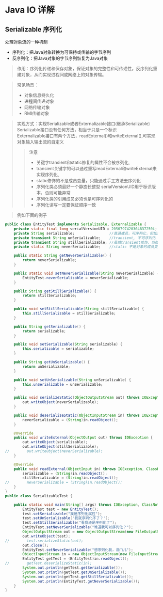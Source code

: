 # Java IO 详解

## Serializable 序列化
处理对象流的一种机制
* 序列化：把Java对象转换为可保持或传输的字节序列
* 反序列化：把Java对象的字节序列恢复为Java对象
> 作用：序列化传递和保存对象，保证对象的完整性和可传递性，反序列化重建对象，从而实现进程间或网络上的对象传输。
 
> 常见场景：
> * 对象信息持久化
> * 进程间传递对象
> * 网络传输对象
> * RMI传输对象

> 实现方式：实现Serializable或者Externalizable接口(继承Serializable)     
> Serializable接口没有任何方法，相当于只是一个标识        
> Externalizable接口有两个方法，readExternal()和writeExternal(),可实现对象输入输出流的自定义
> > 注意
> > * 关键字transient和static修复的属性不会被序列化,  
> > * transient关键字的可以通过重写readExternal和writeExternal来实现序列化,   
> > * static修饰的不是成员变量，只能通过手工方法去序列化
> > * 序列化类必须最好一个静态长整型 serialVersionUID用于标识版本，否则可能异常
> > * 序列化类的引用成员必须也是可序列化的
> > * 序列化读写一定要保证顺序一致

> 例如下面的例子
```java
public class EntityTest implements Serializable, Externalizable {
    private static final long serialVersionUID = 2056797420304837250L;
    private String serializable;                //普通成员，可序列化，但如果实现Externalizable的方法中没处理也不能序列化
    private transient String unSerializable;    //transient, 不可序列化
    private transient String stillSerializable; //虽然transient修饰，但如果实现Externalizable的方法中做处理也可序列化
    private static String neverSerializable;    //static 不是对象的成员变量，不能序列化，但可以手工添加序列化方法

    public static String getNeverSerializable() {
        return neverSerializable;
    }

    public static void setNeverSerializable(String neverSerializable) {
        EntityTest.neverSerializable = neverSerializable;
    }

    public String getStillSerializable() {
        return stillSerializable;
    }

    public void setStillSerializable(String stillSerializable) {
        this.stillSerializable = stillSerializable;
    }

    public String getSerializable() {
        return serializable;
    }

    public void setSerializable(String serializable) {
        this.serializable = serializable;
    }

    public String getUnSerializable() {
        return unSerializable;
    }

    public void setUnSerializable(String unSerializable) {
        this.unSerializable = unSerializable;
    }

    public void serializeStatic(ObjectOutputStream out) throws IOException {
        out.writeObject(neverSerializable);
    }

    public void deserializeStatic(ObjectInputStream in) throws IOException, ClassNotFoundException {
        neverSerializable = (String)in.readObject();
    }

    @Override
    public void writeExternal(ObjectOutput out) throws IOException {
        out.writeObject(serializable);
        out.writeObject(stillSerializable);
//        out.writeObject(neverSerializable);
    }

    @Override
    public void readExternal(ObjectInput in) throws IOException, ClassNotFoundException {
        serializable = (String)in.readObject();
        stillSerializable = (String)in.readObject();
//        neverSerializable = (String)in.readObject();
    }
}
public class SerializableTest {

    public static void main(String[] args) throws IOException, ClassNotFoundException {
        EntityTest test = new EntityTest();
        test.setSerializable("我是序列化属性");
        test.setUnSerializable("我就序列化不了？");
        test.setStillSerializable("看我还是序列化了");
        EntityTest.setNeverSerializable("难道我可以序列化？");
        ObjectOutputStream out = new ObjectOutputStream(new FileOutputStream(new File("D:\\serializable.txt")));
        out.writeObject(test);
//        test.serializeStatic(out);
        out.close();
        EntityTest.setNeverSerializable("想序列化我，没门儿");
        ObjectInputStream in = new ObjectInputStream(new FileInputStream(new File("D:\\serializable.txt")));
        EntityTest getTest = (EntityTest)in.readObject();
//        getTest.deserializeStatic(in);
        System.out.println(getTest.getSerializable());
        System.out.println(getTest.getUnSerializable());
        System.out.println(getTest.getStillSerializable());
        System.out.println(EntityTest.getNeverSerializable());
    }
}

```